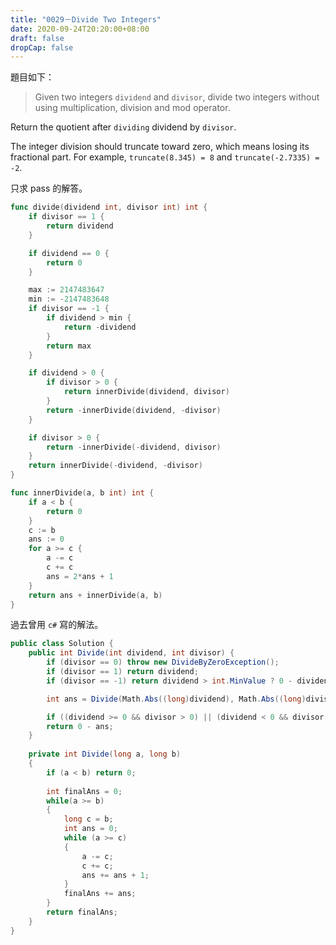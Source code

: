 ```yaml
---
title: "0029－Divide Two Integers"
date: 2020-09-24T20:20:00+08:00
draft: false
dropCap: false
---
```


題目如下：

> Given two integers `dividend` and `divisor`, divide two integers without using multiplication, division and mod operator.

Return the quotient after `dividing` dividend by `divisor`.

The integer division should truncate toward zero, which means losing its fractional part. For example, `truncate(8.345) = 8` and `truncate(-2.7335) = -2`.

<!--more-->

只求 pass 的解答。

```go
func divide(dividend int, divisor int) int {
	if divisor == 1 {
		return dividend
	}

	if dividend == 0 {
		return 0
	}

	max := 2147483647
	min := -2147483648
	if divisor == -1 {
		if dividend > min {
			return -dividend
		}
		return max
	}

	if dividend > 0 {
		if divisor > 0 {
			return innerDivide(dividend, divisor)
		}
		return -innerDivide(dividend, -divisor)
	}

	if divisor > 0 {
		return -innerDivide(-dividend, divisor)
	}
	return innerDivide(-dividend, -divisor)
}

func innerDivide(a, b int) int {
	if a < b {
		return 0
	}
	c := b
	ans := 0
	for a >= c {
		a -= c
		c += c
		ans = 2*ans + 1
	}
	return ans + innerDivide(a, b)
}
```

過去曾用 `c#` 寫的解法。

```csharp
public class Solution {
    public int Divide(int dividend, int divisor) {
        if (divisor == 0) throw new DivideByZeroException();
        if (divisor == 1) return dividend;
        if (divisor == -1) return dividend > int.MinValue ? 0 - dividend : int.MaxValue;

        int ans = Divide(Math.Abs((long)dividend), Math.Abs((long)divisor));

        if ((dividend >= 0 && divisor > 0) || (dividend < 0 && divisor < 0)) return ans;
        return 0 - ans;
    }
    
    private int Divide(long a, long b)
    {
        if (a < b) return 0;
        
        int finalAns = 0;
        while(a >= b)
        {
            long c = b;
            int ans = 0;
            while (a >= c)
            {
                a -= c;
                c += c;
                ans += ans + 1;
            }
            finalAns += ans;
        }
        return finalAns;
    }
}
```


